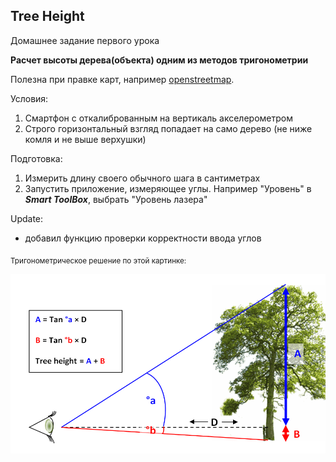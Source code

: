 ## Tree Height

Домашнее задание первого урока

**Расчет высоты дерева(объекта) одним из методов тригонометрии**

Полезна при правке карт, например [openstreetmap](https://openstreetmap.org).

Условия: 
1. Смартфон с откалиброванным на вертикаль акселерометром
2. Строго горизонтальный взгляд попадает на само дерево (не ниже комля и не выше верхушки) 

Подготовка:
1. Измерить длину своего обычного шага в сантиметрах
2. Запустить приложение, измеряющее углы. Например "Уровень" в ***Smart ToolBox***, выбрать "Уровень лазера"

Update:
- добавил функцию проверки корректности ввода углов

<sub>Тригонометрическое решение по этой картинке:</sub>
<div align="center">
  
![8zQsm.png](8zQsm.png)
  
</div>

